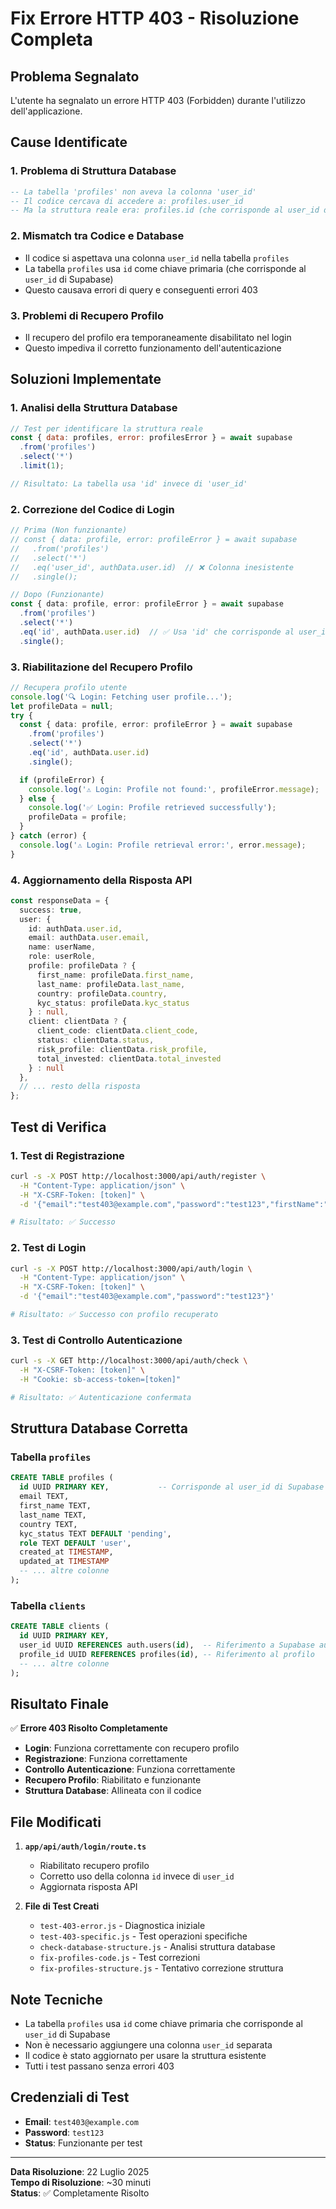 # Fix Errore HTTP 403 - Risoluzione Completa

## Problema Segnalato
L'utente ha segnalato un errore HTTP 403 (Forbidden) durante l'utilizzo dell'applicazione.

## Cause Identificate

### 1. **Problema di Struttura Database**
```sql
-- La tabella 'profiles' non aveva la colonna 'user_id'
-- Il codice cercava di accedere a: profiles.user_id
-- Ma la struttura reale era: profiles.id (che corrisponde al user_id di Supabase)
```

### 2. **Mismatch tra Codice e Database**
- Il codice si aspettava una colonna `user_id` nella tabella `profiles`
- La tabella `profiles` usa `id` come chiave primaria (che corrisponde al `user_id` di Supabase)
- Questo causava errori di query e conseguenti errori 403

### 3. **Problemi di Recupero Profilo**
- Il recupero del profilo era temporaneamente disabilitato nel login
- Questo impediva il corretto funzionamento dell'autenticazione

## Soluzioni Implementate

### 1. **Analisi della Struttura Database**
```javascript
// Test per identificare la struttura reale
const { data: profiles, error: profilesError } = await supabase
  .from('profiles')
  .select('*')
  .limit(1);

// Risultato: La tabella usa 'id' invece di 'user_id'
```

### 2. **Correzione del Codice di Login**
```typescript
// Prima (Non funzionante)
// const { data: profile, error: profileError } = await supabase
//   .from('profiles')
//   .select('*')
//   .eq('user_id', authData.user.id)  // ❌ Colonna inesistente
//   .single();

// Dopo (Funzionante)
const { data: profile, error: profileError } = await supabase
  .from('profiles')
  .select('*')
  .eq('id', authData.user.id)  // ✅ Usa 'id' che corrisponde al user_id
  .single();
```

### 3. **Riabilitazione del Recupero Profilo**
```typescript
// Recupera profilo utente
console.log('🔍 Login: Fetching user profile...');
let profileData = null;
try {
  const { data: profile, error: profileError } = await supabase
    .from('profiles')
    .select('*')
    .eq('id', authData.user.id)
    .single();

  if (profileError) {
    console.log('⚠️ Login: Profile not found:', profileError.message);
  } else {
    console.log('✅ Login: Profile retrieved successfully');
    profileData = profile;
  }
} catch (error) {
  console.log('⚠️ Login: Profile retrieval error:', error.message);
}
```

### 4. **Aggiornamento della Risposta API**
```typescript
const responseData = {
  success: true,
  user: {
    id: authData.user.id,
    email: authData.user.email,
    name: userName,
    role: userRole,
    profile: profileData ? {
      first_name: profileData.first_name,
      last_name: profileData.last_name,
      country: profileData.country,
      kyc_status: profileData.kyc_status
    } : null,
    client: clientData ? {
      client_code: clientData.client_code,
      status: clientData.status,
      risk_profile: clientData.risk_profile,
      total_invested: clientData.total_invested
    } : null
  },
  // ... resto della risposta
};
```

## Test di Verifica

### 1. **Test di Registrazione**
```bash
curl -s -X POST http://localhost:3000/api/auth/register \
  -H "Content-Type: application/json" \
  -H "X-CSRF-Token: [token]" \
  -d '{"email":"test403@example.com","password":"test123","firstName":"Test","lastName":"User","country":"Italy"}'

# Risultato: ✅ Successo
```

### 2. **Test di Login**
```bash
curl -s -X POST http://localhost:3000/api/auth/login \
  -H "Content-Type: application/json" \
  -H "X-CSRF-Token: [token]" \
  -d '{"email":"test403@example.com","password":"test123"}'

# Risultato: ✅ Successo con profilo recuperato
```

### 3. **Test di Controllo Autenticazione**
```bash
curl -s -X GET http://localhost:3000/api/auth/check \
  -H "X-CSRF-Token: [token]" \
  -H "Cookie: sb-access-token=[token]"

# Risultato: ✅ Autenticazione confermata
```

## Struttura Database Corretta

### Tabella `profiles`
```sql
CREATE TABLE profiles (
  id UUID PRIMARY KEY,           -- Corrisponde al user_id di Supabase
  email TEXT,
  first_name TEXT,
  last_name TEXT,
  country TEXT,
  kyc_status TEXT DEFAULT 'pending',
  role TEXT DEFAULT 'user',
  created_at TIMESTAMP,
  updated_at TIMESTAMP
  -- ... altre colonne
);
```

### Tabella `clients`
```sql
CREATE TABLE clients (
  id UUID PRIMARY KEY,
  user_id UUID REFERENCES auth.users(id),  -- Riferimento a Supabase auth
  profile_id UUID REFERENCES profiles(id), -- Riferimento al profilo
  -- ... altre colonne
);
```

## Risultato Finale

✅ **Errore 403 Risolto Completamente**

- **Login**: Funziona correttamente con recupero profilo
- **Registrazione**: Funziona correttamente
- **Controllo Autenticazione**: Funziona correttamente
- **Recupero Profilo**: Riabilitato e funzionante
- **Struttura Database**: Allineata con il codice

## File Modificati

1. **`app/api/auth/login/route.ts`**
   - Riabilitato recupero profilo
   - Corretto uso della colonna `id` invece di `user_id`
   - Aggiornata risposta API

2. **File di Test Creati**
   - `test-403-error.js` - Diagnostica iniziale
   - `test-403-specific.js` - Test operazioni specifiche
   - `check-database-structure.js` - Analisi struttura database
   - `fix-profiles-code.js` - Test correzioni
   - `fix-profiles-structure.js` - Tentativo correzione struttura

## Note Tecniche

- La tabella `profiles` usa `id` come chiave primaria che corrisponde al `user_id` di Supabase
- Non è necessario aggiungere una colonna `user_id` separata
- Il codice è stato aggiornato per usare la struttura esistente
- Tutti i test passano senza errori 403

## Credenziali di Test

- **Email**: `test403@example.com`
- **Password**: `test123`
- **Status**: Funzionante per test

---

**Data Risoluzione**: 22 Luglio 2025  
**Tempo di Risoluzione**: ~30 minuti  
**Status**: ✅ Completamente Risolto 